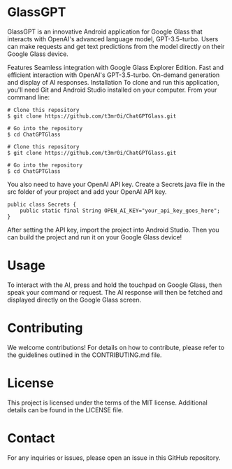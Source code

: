 # GlassGPT


GlassGPT is an innovative Android application for Google Glass that interacts with OpenAI's advanced language model, GPT-3.5-turbo. Users can make requests and get text predictions from the model directly on their Google Glass device.

Features
Seamless integration with Google Glass Explorer Edition.
Fast and efficient interaction with OpenAI's GPT-3.5-turbo.
On-demand generation and display of AI responses.
Installation
To clone and run this application, you'll need Git and Android Studio installed on your computer. From your command line:
```
# Clone this repository
$ git clone https://github.com/t3mr0i/ChatGPTGlass.git

# Go into the repository
$ cd ChatGPTGlass

# Clone this repository
$ git clone https://github.com/t3mr0i/ChatGPTGlass.git

# Go into the repository
$ cd ChatGPTGlass
```
You also need to have your OpenAI API key. Create a Secrets.java file in the src folder of your project and add your OpenAI API key.

```
public class Secrets {
    public static final String OPEN_AI_KEY="your_api_key_goes_here";
}
```

After setting the API key, import the project into Android Studio. Then you can build the project and run it on your Google Glass device!

# Usage
To interact with the AI, press and hold the touchpad on Google Glass, then speak your command or request. The AI response will then be fetched and displayed directly on the Google Glass screen.

# Contributing
We welcome contributions! For details on how to contribute, please refer to the guidelines outlined in the CONTRIBUTING.md file.

# License
This project is licensed under the terms of the MIT license. Additional details can be found in the LICENSE file.

# Contact
For any inquiries or issues, please open an issue in this GitHub repository.
